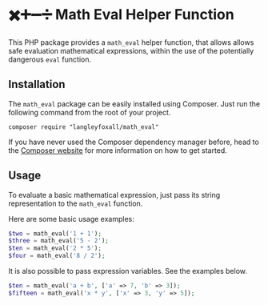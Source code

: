 # ✖️➕➖➗ Math Eval Helper Function

This PHP package provides a `math_eval` helper function, that allows
allows safe evaluation mathematical expressions, within the use of the
potentially dangerous `eval` function.

## Installation

The `math_eval` package can be easily installed using Composer. Just 
run the following command from the root of your project.

```
composer require "langleyfoxall/math_eval"
```

If you have never used the Composer dependency manager before, head 
to the [Composer website](https://getcomposer.org/) for more 
information on how to get started.

## Usage

To evaluate a basic mathematical expression, just pass its string
representation to the `math_eval` function.

Here are some basic usage examples:

```php
$two = math_eval('1 + 1');
$three = math_eval('5 - 2');
$ten = math_eval('2 * 5');
$four = math_eval('8 / 2');
```

It is also possible to pass expression variables. See the examples below.

```php
$ten = math_eval('a + b', ['a' => 7, 'b' => 3]);
$fifteen = math_eval('x * y', ['x' => 3, 'y' => 5]);
```